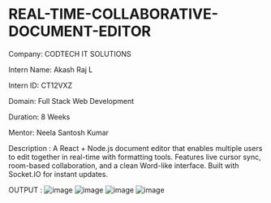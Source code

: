 # REAL-TIME-COLLABORATIVE-DOCUMENT-EDITOR

Company: CODTECH IT SOLUTIONS

Intern Name: Akash Raj L

Intern ID: CT12VXZ

Domain: Full Stack Web Development

Duration: 8 Weeks

Mentor: Neela Santosh Kumar

Description : A React + Node.js document editor that enables multiple users to edit together in real-time with formatting tools. Features live cursor sync, room-based collaboration, and a clean Word-like interface. Built with Socket.IO for instant updates.

OUTPUT :
![image](https://github.com/user-attachments/assets/c3027281-957f-4df5-ba4e-6b901daf3830)
![image](https://github.com/user-attachments/assets/d36439f8-1419-43c6-a985-1fa01168eb99)
![image](https://github.com/user-attachments/assets/3550d2e7-a9aa-46a0-bc5d-4fc573725406)
![image](https://github.com/user-attachments/assets/b917999a-0c2f-454e-a535-e84bf748caf9)
